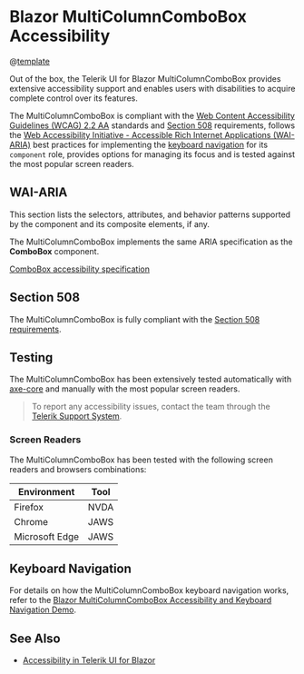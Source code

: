 
# Blazor MultiColumnComboBox Accessibility

@[template](/_contentTemplates/common/parameters-table-styles.md#table-layout)

Out of the box, the Telerik UI for Blazor MultiColumnComboBox provides extensive accessibility support and enables users with disabilities to acquire complete control over its features.

The MultiColumnComboBox is compliant with the [Web Content Accessibility Guidelines (WCAG) 2.2 AA](https://www.w3.org/TR/WCAG22/) standards and [Section 508](https://www.section508.gov/) requirements, follows the [Web Accessibility Initiative - Accessible Rich Internet Applications (WAI-ARIA)](https://www.w3.org/WAI/ARIA/apg/) best practices for implementing the [keyboard navigation](#keyboard-navigation) for its `component` role, provides options for managing its focus and is tested against the most popular screen readers.

## WAI-ARIA

This section lists the selectors, attributes, and behavior patterns supported by the component and its composite elements, if any.

The MultiColumnComboBox implements the same ARIA specification as the **ComboBox** component.

[ComboBox accessibility specification]({{combobox_a11y_link}})

## Section 508

The MultiColumnComboBox is fully compliant with the [Section 508 requirements](http://www.section508.gov/).

## Testing

The MultiColumnComboBox has been extensively tested automatically with [axe-core](https://github.com/dequelabs/axe-core) and manually with the most popular screen readers.

> To report any accessibility issues, contact the team through the [Telerik Support System](https://www.telerik.com/account/support-center).

### Screen Readers

The MultiColumnComboBox has been tested with the following screen readers and browsers combinations:

| Environment | Tool |
| ----------- | ---- |
| Firefox | NVDA |
| Chrome | JAWS |
| Microsoft Edge | JAWS |

## Keyboard Navigation

For details on how the MultiColumnComboBox keyboard navigation works, refer to the [Blazor MultiColumnComboBox Accessibility and Keyboard Navigation Demo](https://demos.telerik.com/blazor-ui/multicolumncombobox/keyboard-navigation).

## See Also

* [Accessibility in Telerik UI for Blazor](slug:accessibility-overview)